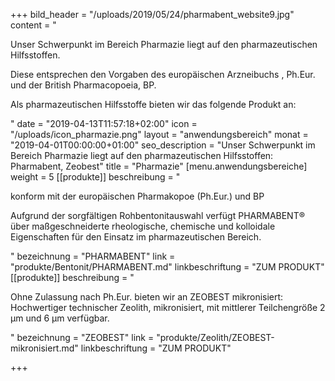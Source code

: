 +++
bild_header = "/uploads/2019/05/24/pharmabent_website9.jpg"
content = "<p>Unser Schwerpunkt im Bereich Pharmazie liegt auf den pharmazeutischen Hilfsstoffen.</p><p>Diese entsprechen den Vorgaben des europäischen Arzneibuchs , Ph.Eur. und der British Pharmacopoeia, BP.</p><p>Als pharmazeutischen Hilfsstoffe bieten wir das folgende Produkt an:</p>"
date = "2019-04-13T11:57:18+02:00"
icon = "/uploads/icon_pharmazie.png"
layout = "anwendungsbereich"
monat = "2019-04-01T00:00:00+01:00"
seo_description = "Unser Schwerpunkt im Bereich Pharmazie liegt auf den pharmazeutischen Hilfsstoffen: Pharmabent, Zeobest"
title = "Pharmazie"
[menu.anwendungsbereiche]
weight = 5
[[produkte]]
beschreibung = "<p>konform mit der europäischen Pharmakopoe (Ph.Eur.) und BP</p><p>Aufgrund der sorgfältigen Rohbentonitauswahl verfügt PHARMABENT® über maßgeschneiderte rheologische, chemische und kolloidale Eigenschaften für den Einsatz im pharmazeutischen Bereich.</p>"
bezeichnung = "PHARMABENT"
link = "produkte/Bentonit/PHARMABENT.md"
linkbeschriftung = "ZUM PRODUKT"
[[produkte]]
beschreibung = "<p>Ohne Zulassung nach Ph.Eur. bieten wir an ZEOBEST mikronisiert: Hochwertiger technischer Zeolith, mikronisiert, mit mittlerer Teilchengröße 2 μm und 6 μm verfügbar.</p>"
bezeichnung = "ZEOBEST"
link = "produkte/Zeolith/ZEOBEST-mikronisiert.md"
linkbeschriftung = "ZUM PRODUKT"

+++
